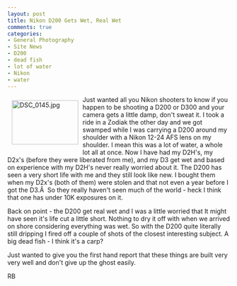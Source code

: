 ```yaml
---
layout: post
title: Nikon D200 Gets Wet, Real Wet
comments: true
categories:
- General Photography
- Site News
- D200
- dead fish
- lot of water
- Nikon
- water
---
```

<a rel="lightbox" href="/wp-content/uploads/2009/06/DSC_0145.jpg"><img title="DSC_0145.jpg" src="/wp-content/uploads/2009/06/.thumbs/.DSC_0145.jpg" border="0" alt="DSC_0145.jpg" hspace="10" vspace="10" width="150" height="100" align="left" /></a>Just wanted all you Nikon shooters to know if you happen to be shooting a D200 or D300 and your camera gets a little damp, don't sweat it. I took a ride in a Zodiak the other day and we got swamped while I was carrying a D200 around my shoulder with a Nikon 12-24 AFS lens on my shoulder. I mean this was a lot of water, a whole lot all at once. Now I have had my D2H's, my D2x's (before they were liberated from me), and my D3 get wet and based on experience with my D2H's never really worried about it. The D200 has seen a very short life with me and they still look like new. I bought them when my D2x's (both of them) were stolen and that not even a year before I got the D3.Â  So they really haven't seen much of the world - heck I think that one has under 10K exposures on it.

Back on point - the D200 get real wet and I was a little worried that It might have seen it's life cut a little short. Nothing to dry it off with when we arrived on shore considering everything was wet. So with the D200 quite literally still dripping I fired off a couple of shots of the closest interesting subject. A big dead fish - I think it's a carp?

Just wanted to give you the first hand report that these things are built very very well and don't give up the ghost easily.

RB